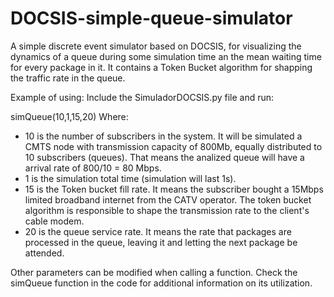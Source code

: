 # DOCSIS-simple-queue-simulator
A simple discrete event simulator based on DOCSIS, for visualizing the dynamics of a queue during some simulation time an the mean waiting time for every package in it.
It contains a Token Bucket algorithm for shapping the traffic rate in the queue.

Example of using:
Include the SimuladorDOCSIS.py file and run:

simQueue(10,1,15,20)
Where:
- 10 is the number of subscribers in the system. It will be simulated a CMTS node with transmission capacity of 800Mb, equally distributed to 10 subscribers (queues). That means the analized queue will have a arrival rate of 800/10 = 80 Mbps.
- 1 is the simulation total time (simulation will last 1s).
- 15 is the Token bucket fill rate. It means the subscriber bought a 15Mbps limited broadband internet from the CATV operator. The token bucket algorithm is responsible to shape the transmission rate to the client's cable modem.
- 20 is the queue service rate. It means the rate that packages are processed in the queue, leaving it and letting the next package be attended.

Other parameters can be modified when calling a function. Check the simQueue function in the code for additional information on its utilization.


